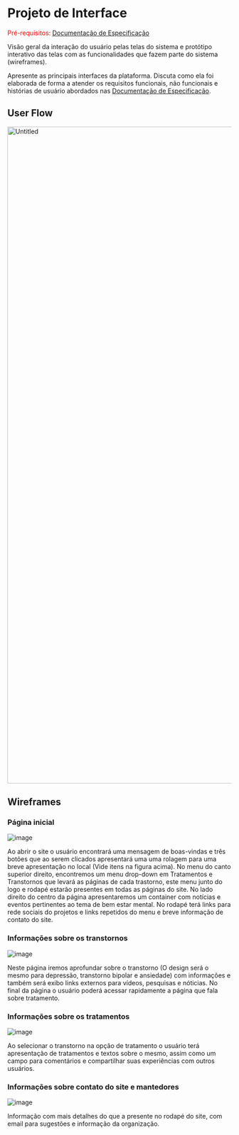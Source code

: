 
# Projeto de Interface

<span style="color:red">Pré-requisitos: <a href="2-Especificação do Projeto.md"> Documentação de Especificação</a></span>

Visão geral da interação do usuário pelas telas do sistema e protótipo interativo das telas com as funcionalidades que fazem parte do sistema (wireframes).

 Apresente as principais interfaces da plataforma. Discuta como ela foi elaborada de forma a atender os requisitos funcionais, não funcionais e histórias de usuário abordados nas <a href="2-Especificação do Projeto.md"> Documentação de Especificação</a>.

## User Flow
<img width="1474" alt="Untitled" src="">

## Wireframes

### Página inicial
![image](https://user-images.githubusercontent.com/98277143/194729727-afdb3077-b3f8-465b-a7d4-2b12f7e4e735.png)

Ao abrir o site o usuário encontrará uma mensagem de boas-vindas e três botões que ao serem clicados apresentará uma uma rolagem para uma breve apresentação no local (Vide itens na figura acima). No menu do canto superior direito, encontremos um menu drop-down em Tratamentos e Transtornos que levará as páginas de cada trastorno, este menu junto do logo e rodapé estarão presentes em todas as páginas do site.
No lado direito do centro da página apresentaremos um container com notícias e eventos pertinentes ao tema de bem estar mental.
No rodapé terá links para rede sociais do projetos e links repetidos do menu e breve informação de contato do site.

### Informações sobre os transtornos
![image](https://user-images.githubusercontent.com/98277143/194729967-aa995dee-02b9-4a9b-8f9b-2e63beaeac72.png)

Neste página iremos aprofundar sobre o transtorno (O design será o mesmo para depressão, transtorno bipolar e ansiedade) com informações e também será exibo links externos para vídeos, pesquisas e nóticias. No final da página o usuário poderá acessar rapidamente a página que fala sobre tratamento.

### Informações sobre os tratamentos
![image](https://user-images.githubusercontent.com/98277143/194729983-420c3d33-0a9a-4f4a-b777-4c9baca8e108.png)

Ao selecionar o transtorno na opção de tratamento o usuário terá apresentação de tratamentos e textos sobre o mesmo, assim como um campo para comentários e compartilhar suas experiências com outros usuários.

### Informações sobre contato do site e mantedores
![image](https://user-images.githubusercontent.com/98277143/194729993-44bfc06d-51f7-41a9-b3f2-cb6780aeb185.png)

Informação com mais detalhes do que a presente no rodapé do site, com email para sugestões e informação da organização.
